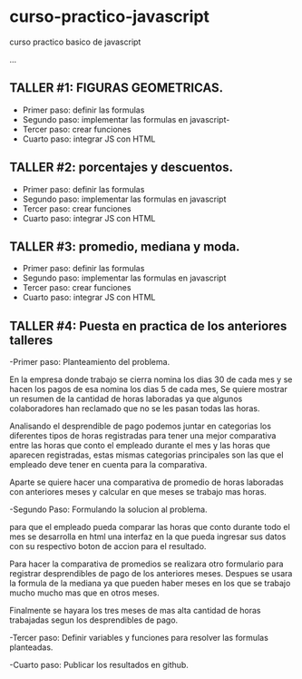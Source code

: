 # curso-practico-javascript
curso  practico basico de  javascript                                                                                                      


...
## TALLER #1: FIGURAS  GEOMETRICAS.

- Primer paso: definir las formulas
- Segundo paso: implementar las formulas en javascript-
- Tercer paso: crear funciones
- Cuarto paso: integrar JS con HTML


## TALLER #2: porcentajes y descuentos.

- Primer paso: definir las formulas
- Segundo paso: implementar las formulas en javascript
- Tercer paso: crear funciones
- Cuarto paso: integrar JS con HTML


## TALLER #3: promedio, mediana y moda.

- Primer paso: definir las formulas
- Segundo paso: implementar las formulas en javascript
- Tercer paso: crear funciones
- Cuarto paso: integrar JS con HTML


## TALLER #4: Puesta en practica de los anteriores talleres

-Primer paso: Planteamiento del problema.

En la empresa donde trabajo se cierra nomina los dias 30 de cada mes y se hacen los pagos de esa nomina los dias 5 de cada mes,  Se  quiere mostrar un resumen de la cantidad de horas  laboradas ya que  algunos colaboradores  han reclamado que no se les pasan todas las horas.

Analisando el desprendible de pago podemos juntar en categorias  los diferentes  tipos de horas registradas para tener una mejor comparativa entre las horas que conto el empleado durante el mes  y las horas que aparecen registradas, estas mismas categorias principales son las que el empleado deve tener en cuenta para la comparativa.

Aparte se quiere hacer una comparativa de promedio de horas laboradas con anteriores meses y calcular en que meses se trabajo mas horas.


-Segundo Paso: Formulando la solucion al problema.

para que el empleado pueda comparar las horas que conto durante todo el mes se desarrolla en html una interfaz en la que pueda ingresar sus datos con su respectivo boton de accion para el resultado.

Para hacer la comparativa de promedios se realizara otro formulario para registrar desprendibles de  pago de los anteriores meses.
Despues  se  usara la formula de la mediana ya que pueden haber meses en los que se  trabajo mucho mucho mas  que en otros meses.

Finalmente se hayara los tres meses de mas alta cantidad de  horas trabajadas segun los desprendibles de  pago.

-Tercer paso: Definir  variables  y funciones para  resolver  las  formulas planteadas.


-Cuarto paso: Publicar los resultados en github.

